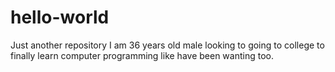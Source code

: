 # hello-world
Just another repository
I am 36 years old male looking to going to college to finally learn computer programming like have been wanting too.
